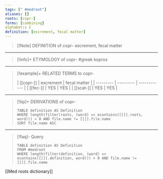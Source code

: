 ```yaml
---
tags: [" #medroot"]
aliases: []
roots: [copr-]
forms: [combining]
alphabet:: C
definition: [excrement, fecal matter]
---
```

>[!Note] DEFINITION of copr-
>excrement, fecal matter
_____
>[!info]+ ETYMOLOGY of copr-
>#greek kopros
_____
>[!example]+ RELATED TERMS to copr-
>
>| [[copr-]] | excrement | fecal matter |
| --------- | --------- | ------------ |
| [[fec-]]  | YES       | YES          |
| [[scat-]] | YES       | YES             |
_____
>[!tip]+ DERIVATIONS of copr-
>```dataview
>TABLE definition AS Definition 
>WHERE length(filter(roots, (word) => econtains([[]].roots, word))) > 0 AND file.name != [[]].file.name
>SORT file.name ASC
>```
_____
>[!faq]- Query
>
>```dataview
>TABLE definition AS Definition
>FROM #medroot
>WHERE length(filter(definition, (word) => econtains([[]].definition, word))) > 0 AND file.name != [[]].file.name
>```

[[Med roots dictionary]]